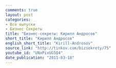 ```yaml
---
comments: true
layout: post
categories:
- Все выпуски
- Бизнес Секреты
title: "Бизнес-секреты: Кирилл Андросов"
short_title: "Кирилл Андросов"
english_short_title: "Kirill-Androsov"
source_link: "http://tinkov.com/bizsekrety/75"
youtube_id: "UNxPixUG5Q4"
date_publication: "2011-03-18"
---
```


